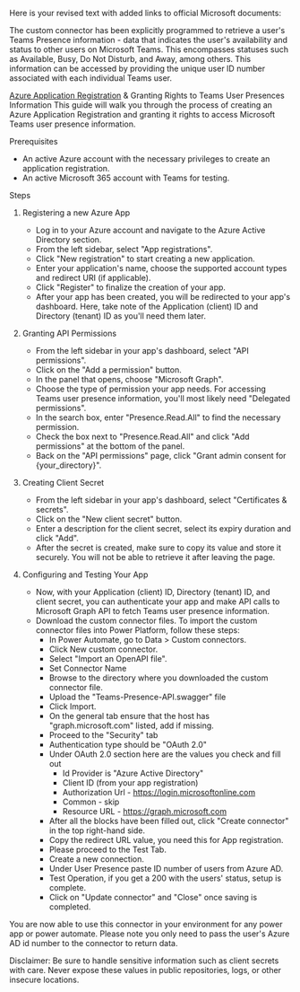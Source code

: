 Here is your revised text with added links to official Microsoft documents:

The custom connector has been explicitly programmed to retrieve a user's Teams Presence information - data that indicates the user's availability and status to other users on Microsoft Teams. This encompasses statuses such as Available, Busy, Do Not Disturb, and Away, among others. This information can be accessed by providing the unique user ID number associated with each individual Teams user.

[Azure Application Registration](https://docs.microsoft.com/en-us/azure/active-directory/develop/quickstart-register-app) & Granting Rights to Teams User Presences Information
This guide will walk you through the process of creating an Azure Application Registration and granting it rights to access Microsoft Teams user presence information.

Prerequisites
- An active Azure account with the necessary privileges to create an application registration.
- An active Microsoft 365 account with Teams for testing.

Steps
1. Registering a new Azure App
   - Log in to your Azure account and navigate to the Azure Active Directory section.
   - From the left sidebar, select "App registrations".
   - Click "New registration" to start creating a new application.
   - Enter your application's name, choose the supported account types and redirect URI (if applicable).
   - Click "Register" to finalize the creation of your app.
   - After your app has been created, you will be redirected to your app's dashboard. Here, take note of the Application (client) ID and Directory (tenant) ID as you'll need them later.

2. Granting API Permissions
   - From the left sidebar in your app's dashboard, select "API permissions".
   - Click on the "Add a permission" button.
   - In the panel that opens, choose "Microsoft Graph".
   - Choose the type of permission your app needs. For accessing Teams user presence information, you'll most likely need "Delegated permissions".
   - In the search box, enter "Presence.Read.All" to find the necessary permission.
   - Check the box next to "Presence.Read.All" and click "Add permissions" at the bottom of the panel.
   - Back on the "API permissions" page, click "Grant admin consent for {your_directory}".

3. Creating Client Secret
   - From the left sidebar in your app's dashboard, select "Certificates & secrets".
   - Click on the "New client secret" button.
   - Enter a description for the client secret, select its expiry duration and click "Add".
   - After the secret is created, make sure to copy its value and store it securely. You will not be able to retrieve it after leaving the page.

4. Configuring and Testing Your App
   - Now, with your Application (client) ID, Directory (tenant) ID, and client secret, you can authenticate your app and make API calls to Microsoft Graph API to fetch Teams user presence information.
   - Download the custom connector files. To import the custom connector files into Power Platform, follow these steps:
       - In Power Automate, go to Data > Custom connectors.
       - Click New custom connector.
       - Select "Import an OpenAPI file".
       - Set Connector Name
       - Browse to the directory where you downloaded the custom connector file.
       - Upload the "Teams-Presence-API.swagger" file
       - Click Import.
       - On the general tab ensure that the host has "graph.microsoft.com" listed, add if missing.
       - Proceed to the "Security" tab
       - Authentication type should be "OAuth 2.0"
       - Under OAuth 2.0 section here are the values you check and fill out
           - Id Provider is "Azure Active Directory"
           - Client ID (from your app registration)
           - Authorization Url - https://login.microsoftonline.com
           - Common - skip
           - Resource URL - https://graph.microsoft.com
       - After all the blocks have been filled out, click "Create connector" in the top right-hand side.
       - Copy the redirect URL value, you need this for App registration.
       - Please proceed to the Test Tab.
       - Create a new connection.
       - Under User Presence paste ID number of users from Azure AD.
       - Test Operation, if you get a 200 with the users' status, setup is complete.
       - Click on "Update connector" and "Close" once saving is completed.

You are now able to use this connector in your environment for any power app or power automate. Please note you only need to pass the user's Azure AD id number to the connector to return data.


Disclaimer: Be sure to handle sensitive information such as client secrets with care. Never expose these values in public repositories, logs, or other insecure locations.
